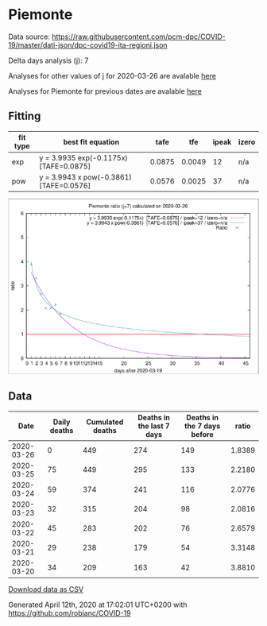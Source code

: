 # Piemonte

Data source: https://raw.githubusercontent.com/pcm-dpc/COVID-19/master/dati-json/dpc-covid19-ita-regioni.json

Delta days analysis (j): 7

Analyses for other values of j for 2020-03-26 are avalable [here](../2020-03-26/README.md)

Analyses for Piemonte for previous dates are avalable [here](../README.md)

## Fitting 
|fit type|best fit equation|tafe|tfe|ipeak|izero|
|-------|-----|--------|------|---|---|
|exp|y = 3.9935 exp(-0.1175x)  [TAFE=0.0875]|0.0875|0.0049|12|n/a|
|pow|y = 3.9943 x pow(-0.3861)  [TAFE=0.0576]|0.0576|0.0025|37|n/a|

![Plot](COVID-19_piemonte_j7_2020-03-26.png)

## Data
|Date|Daily deaths|Cumulated deaths|Deaths in the last 7 days|Deaths in the 7 days before|ratio|
|----|----------|-----------|-------|--------------------|-----|
|2020-03-26|0|449|274|149|1.8389|
|2020-03-25|75|449|295|133|2.2180|
|2020-03-24|59|374|241|116|2.0776|
|2020-03-23|32|315|204|98|2.0816|
|2020-03-22|45|283|202|76|2.6579|
|2020-03-21|29|238|179|54|3.3148|
|2020-03-20|34|209|163|42|3.8810|

[Download data as CSV](COVID-19_piemonte_j7_2020-03-26.csv)

Generated April 12th, 2020 at 17:02:01 UTC+0200 with https://github.com/robianc/COVID-19
